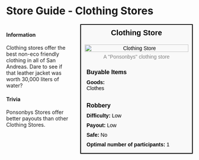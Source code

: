 # Store Guide - Clothing Stores

<div style="display: flex; align-items: flex-start; gap: 10px;">

  <div style="flex: 1; margin-right: 10px;">
  
  #### Information
  Clothing stores offer the best non-eco friendly clothing in all of San Andreas. Dare to see if that leather jacket was worth 30,000 liters of water?

  #### Trivia
  Ponsonbys Stores offer better payouts than other Clothing Stores.

  </div>

  <div style="width: 300px; border: 2px solid black; font-family: Arial, sans-serif; background-color: #f9f9f9; color: black;">
    <div style="background-color: #f9f9f9; padding: 10px; font-size: 20px; font-weight: bold; text-align: center;">Clothing Store</div>
    <div style="text-align: center; padding: 10px;">
      <img src="image_url_here" alt="Clothing Store" style="width: 100%; height: auto;">
      <div style="font-size: 14px; margin-top: 5px; color: grey;">A "Ponsonbys" clothing store</div>
    </div>
    <div style="padding: 10px;">
      <div style="background-color: #f9f9f9; padding: 5px; font-size: 16px; font-weight: bold;">Buyable Items</div>
      <div style="padding: 5px;"><strong>Goods: </strong><br>Clothes</div>
    </div>
    <div style="padding: 10px;">
      <div style="background-color: #f9f9f9; padding: 5px; font-size: 16px; font-weight: bold;">Robbery</div>
      <div style="padding: 5px;"><strong>Difficulty:</strong> Low</div>
      <div style="padding: 5px;"><strong>Payout:</strong> Low</div>
      <div style="padding: 5px;"><strong>Safe:</strong> No</div>
      <div style="padding: 5px;"><strong>Optimal number of participants:</strong> 1</div>
    </div>
  </div>

</div>
